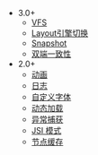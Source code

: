 <!-- docs/_sidebar.md -->

* 3.0+
  * [VFS](feature/feature3.0/vfs.md)
  * [Layout引擎切换](feature/feature3.0/layout.md)
  * [Snapshot](feature/feature3.0/render-node-snapshot.md)
  * [双端一致性](feature/feature3.0/cross-platform-consistency.md)
* 2.0+
  * [动画](feature/feature2.0/animation.md)
  * [日志](feature/feature2.0/console.md)
  * [自定义字体](feature/feature2.0/custom-font.md)
  * [动态加载](feature/feature2.0/dynamic-import.md)
  * [异常捕获](feature/feature2.0/exception.md)
  * [JSI 模式](feature/feature2.0/jsi.md)
  * [节点缓存](feature/feature2.0/dom-cache.md)
